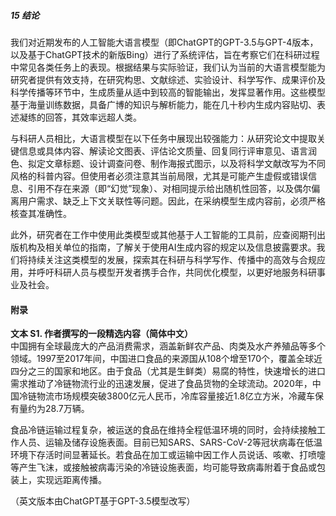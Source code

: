 ##### 15 结论  
我们对近期发布的人工智能大语言模型（即ChatGPT的GPT-3.5与GPT-4版本，以及基于ChatGPT技术的新版Bing）进行了系统评估，旨在考察它们在科研过程中常见各类任务上的表现。根据结果与实际验证，我们认为当前的大语言模型能为研究者提供有效支持，在研究构思、文献综述、实验设计、科学写作、成果评价及科学传播等环节中，生成质量从适中到较高的智能输出，发挥显著作用。这些模型基于海量训练数据，具备广博的知识与解析能力，能在几十秒内生成内容贴切、表述凝练的回答，其效率远超人类。

与科研人员相比，大语言模型在以下任务中展现出较强能力：从研究论文中提取关键信息或具体内容、解读论文图表、评估论文质量、回复同行评审意见、语言润色、拟定文章标题、设计调查问卷、制作海报式图示，以及将科学文献改写为不同风格的科普内容。但使用者必须注意其当前局限，尤其是可能产生虚假或错误信息、引用不存在来源（即“幻觉”现象）、对相同提示给出随机性回答，以及偶尔偏离用户需求、缺乏上下文关联性等问题。因此，在采纳模型生成内容前，必须严格核查其准确性。

此外，研究者在工作中使用此类模型或其他基于人工智能的工具前，应查阅期刊出版机构及相关单位的指南，了解关于使用AI生成内容的规定以及信息披露要求。我们将持续关注这类模型的发展，探索其在科研与科学写作、传播中的高效与合规应用，并呼吁科研人员与模型开发者携手合作，共同优化模型，以更好地服务科研事业及社会。

#### 附录  
**文本 S1. 作者撰写的一段精选内容（简体中文）**  
中国拥有全球最庞大的产品消费需求，涵盖新鲜农产品、肉类及水产养殖品等多个领域。1997至2017年间，中国进口食品的来源国从108个增至170个，覆盖全球近四分之三的国家和地区。由于食品（尤其是生鲜类）易腐的特性，快速增长的进口需求推动了冷链物流行业的迅速发展，促进了食品货物的全球流动。2020年，中国冷链物流市场规模突破3800亿元人民币，冷库容量接近1.8亿立方米，冷藏车保有量约为28.7万辆。  

食品冷链运输过程复杂，被运送的食品在维持全程低温环境的同时，会持续接触工作人员、运输及储存设施表面。目前已知SARS、SARS-CoV-2等冠状病毒在低温环境下存活时间显著延长。若食品在加工或运输中因工作人员说话、咳嗽、打喷嚏等产生飞沫，或接触被病毒污染的冷链设施表面，均可能导致病毒附着于食品或包装上，实现远距离传播。  

（英文版本由ChatGPT基于GPT-3.5模型改写）